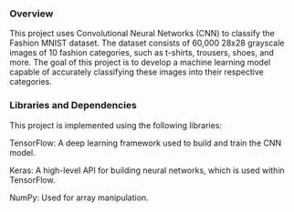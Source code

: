 ### **Overview**

This project uses Convolutional Neural Networks (CNN) to classify the Fashion MNIST dataset. The dataset consists of 60,000 28x28 grayscale images of 10 fashion categories, such as t-shirts, trousers, shoes, and more. The goal of this project is to develop a machine learning model capable of accurately classifying these images into their respective categories.

### **Libraries and Dependencies**

This project is implemented using the following libraries:

TensorFlow: A deep learning framework used to build and train the CNN model.

Keras: A high-level API for building neural networks, which is used within TensorFlow.

NumPy: Used for array manipulation.
